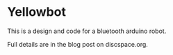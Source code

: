 # Yellowbot
This is a design and code for a bluetooth arduino robot.

Full details are in the blog post on discspace.org.